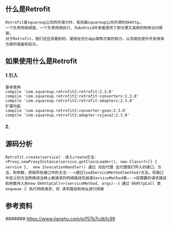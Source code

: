 ##  什么是Retrofit
    Retrofit是squareup公司的开源力作，和同属squareup公司开源的OkHttp，
    一个负责网络调度，一个负责网络执行，为Android开发者提供了即方便又高效的网络访问框架。
    对于Retrofit，我们还应该看到的，是她在优化App架构方面的努力，以及她在提升开发效率方面的借鉴和启示。

##  如果使用什么是Retrofit
####  1.引入
    基本使用
    compile 'com.squareup.retrofit2:retrofit:2.3.0'
    compile 'com.squareup.retrofit2:retrofit-converters:2.3.0'
    compile 'com.squareup.retrofit2:retrofit-adapters:2.3.0'
    扩展功能
    compile 'com.squareup.retrofit2:converter-gson:2.3.0'
    compile 'com.squareup.retrofit2:adapter-rxjava2:2.3.0'
####  2.



## 源码分析
    Retrofit.create(service) -进入create方法->Proxy.newProxyInstance(service.getClassLoader(), new Class<?>[] { service },  new InvocationHandler() 通过 动态代理 去代理我们传入的接口，方法，和参数，获取所有接口中的方法--->通过loadServiceMethod(method)方法，将接口中定义的方法转换成注释上面请求的网络路径包装类ServiceMethod类—-->将需要的请求路径 和参数传入到new OkHttpCall<>(serviceMethod, args)--》通过 OkHttpCall 类 enqueue（）执行网络请求，将 请求路径和地址进行拼接


## 参考资料

####### https://www.jianshu.com/p/f57b7cdb1c99
